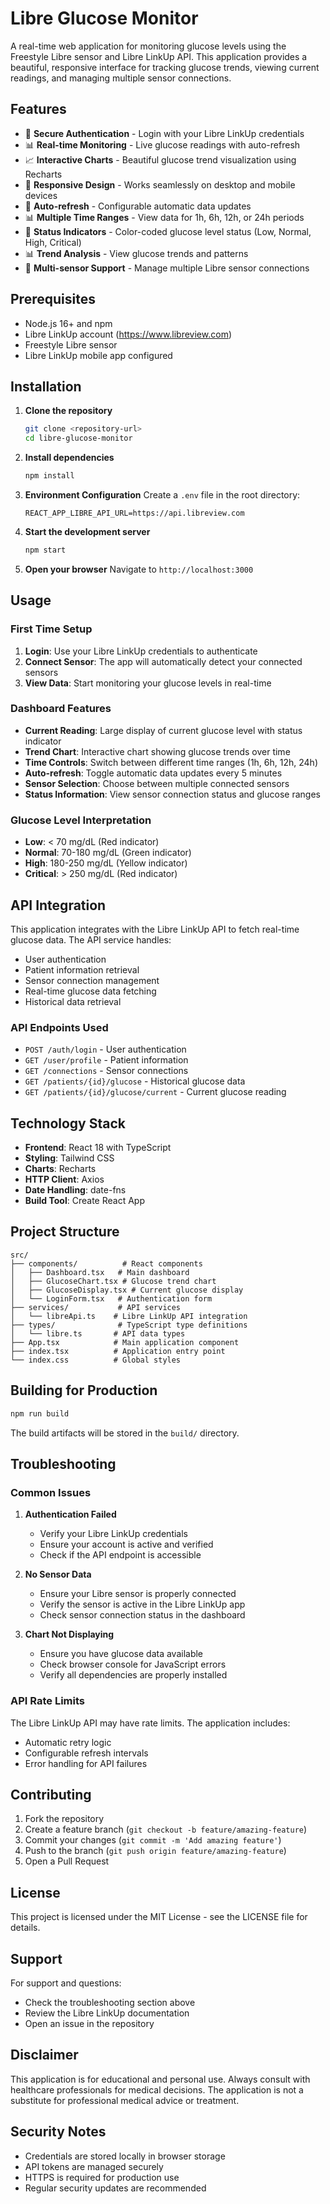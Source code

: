 # Libre Glucose Monitor

A real-time web application for monitoring glucose levels using the Freestyle Libre sensor and Libre LinkUp API. This application provides a beautiful, responsive interface for tracking glucose trends, viewing current readings, and managing multiple sensor connections.

## Features

- 🔐 **Secure Authentication** - Login with your Libre LinkUp credentials
- 📊 **Real-time Monitoring** - Live glucose readings with auto-refresh
- 📈 **Interactive Charts** - Beautiful glucose trend visualization using Recharts
- 📱 **Responsive Design** - Works seamlessly on desktop and mobile devices
- 🔄 **Auto-refresh** - Configurable automatic data updates
- 📊 **Multiple Time Ranges** - View data for 1h, 6h, 12h, or 24h periods
- 🎯 **Status Indicators** - Color-coded glucose level status (Low, Normal, High, Critical)
- 📊 **Trend Analysis** - View glucose trends and patterns
- 🔌 **Multi-sensor Support** - Manage multiple Libre sensor connections

## Prerequisites

- Node.js 16+ and npm
- Libre LinkUp account (https://www.libreview.com)
- Freestyle Libre sensor
- Libre LinkUp mobile app configured

## Installation

1. **Clone the repository**
   ```bash
   git clone <repository-url>
   cd libre-glucose-monitor
   ```

2. **Install dependencies**
   ```bash
   npm install
   ```

3. **Environment Configuration**
   Create a `.env` file in the root directory:
   ```env
   REACT_APP_LIBRE_API_URL=https://api.libreview.com
   ```

4. **Start the development server**
   ```bash
   npm start
   ```

5. **Open your browser**
   Navigate to `http://localhost:3000`

## Usage

### First Time Setup

1. **Login**: Use your Libre LinkUp credentials to authenticate
2. **Connect Sensor**: The app will automatically detect your connected sensors
3. **View Data**: Start monitoring your glucose levels in real-time

### Dashboard Features

- **Current Reading**: Large display of current glucose level with status indicator
- **Trend Chart**: Interactive chart showing glucose trends over time
- **Time Controls**: Switch between different time ranges (1h, 6h, 12h, 24h)
- **Auto-refresh**: Toggle automatic data updates every 5 minutes
- **Sensor Selection**: Choose between multiple connected sensors
- **Status Information**: View sensor connection status and glucose ranges

### Glucose Level Interpretation

- **Low**: < 70 mg/dL (Red indicator)
- **Normal**: 70-180 mg/dL (Green indicator)
- **High**: 180-250 mg/dL (Yellow indicator)
- **Critical**: > 250 mg/dL (Red indicator)

## API Integration

This application integrates with the Libre LinkUp API to fetch real-time glucose data. The API service handles:

- User authentication
- Patient information retrieval
- Sensor connection management
- Real-time glucose data fetching
- Historical data retrieval

### API Endpoints Used

- `POST /auth/login` - User authentication
- `GET /user/profile` - Patient information
- `GET /connections` - Sensor connections
- `GET /patients/{id}/glucose` - Historical glucose data
- `GET /patients/{id}/glucose/current` - Current glucose reading

## Technology Stack

- **Frontend**: React 18 with TypeScript
- **Styling**: Tailwind CSS
- **Charts**: Recharts
- **HTTP Client**: Axios
- **Date Handling**: date-fns
- **Build Tool**: Create React App

## Project Structure

```
src/
├── components/          # React components
│   ├── Dashboard.tsx   # Main dashboard
│   ├── GlucoseChart.tsx # Glucose trend chart
│   ├── GlucoseDisplay.tsx # Current glucose display
│   └── LoginForm.tsx   # Authentication form
├── services/           # API services
│   └── libreApi.ts    # Libre LinkUp API integration
├── types/              # TypeScript type definitions
│   └── libre.ts       # API data types
├── App.tsx            # Main application component
├── index.tsx          # Application entry point
└── index.css          # Global styles
```

## Building for Production

```bash
npm run build
```

The build artifacts will be stored in the `build/` directory.

## Troubleshooting

### Common Issues

1. **Authentication Failed**
   - Verify your Libre LinkUp credentials
   - Ensure your account is active and verified
   - Check if the API endpoint is accessible

2. **No Sensor Data**
   - Ensure your Libre sensor is properly connected
   - Verify the sensor is active in the Libre LinkUp app
   - Check sensor connection status in the dashboard

3. **Chart Not Displaying**
   - Ensure you have glucose data available
   - Check browser console for JavaScript errors
   - Verify all dependencies are properly installed

### API Rate Limits

The Libre LinkUp API may have rate limits. The application includes:
- Automatic retry logic
- Configurable refresh intervals
- Error handling for API failures

## Contributing

1. Fork the repository
2. Create a feature branch (`git checkout -b feature/amazing-feature`)
3. Commit your changes (`git commit -m 'Add amazing feature'`)
4. Push to the branch (`git push origin feature/amazing-feature`)
5. Open a Pull Request

## License

This project is licensed under the MIT License - see the LICENSE file for details.

## Support

For support and questions:
- Check the troubleshooting section above
- Review the Libre LinkUp documentation
- Open an issue in the repository

## Disclaimer

This application is for educational and personal use. Always consult with healthcare professionals for medical decisions. The application is not a substitute for professional medical advice or treatment.

## Security Notes

- Credentials are stored locally in browser storage
- API tokens are managed securely
- HTTPS is required for production use
- Regular security updates are recommended
